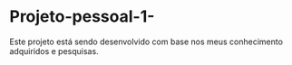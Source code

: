 # Projeto-pessoal-1-
Este projeto está sendo desenvolvido com base nos meus conhecimento adquiridos e pesquisas.
